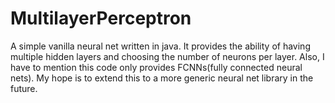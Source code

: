 # MultilayerPerceptron
A simple vanilla neural net written in java. It provides the ability of having multiple hidden layers and choosing the number of neurons per layer.
Also, I have to mention this code only provides FCNNs(fully connected neural nets).
My hope is to extend this to a more generic neural net library in the future.
